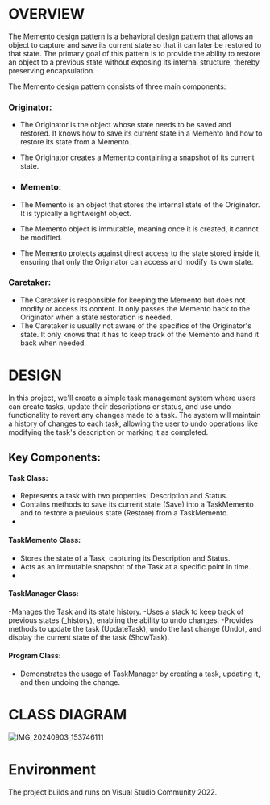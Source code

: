 # OVERVIEW
The Memento design pattern is a behavioral design pattern that allows an object to capture and save its current state so that it can later be restored to that state. The primary goal of this pattern is to provide the ability to restore an object to a previous state without exposing its internal structure, thereby preserving encapsulation.

The Memento design pattern consists of three main components:

### Originator:
- The Originator is the object whose state needs to be saved and restored. It knows how to save its current state   in a Memento and how to restore its state from a Memento.
- The Originator creates a Memento containing a snapshot of its current state.

- ### Memento:
- The Memento is an object that stores the internal state of the Originator. It is typically a lightweight object.
- The Memento object is immutable, meaning once it is created, it cannot be modified.
- The Memento protects against direct access to the state stored inside it, ensuring that only the Originator can access and modify its own state.

### Caretaker:
- The Caretaker is responsible for keeping the Memento but does not modify or access its content. It only passes the Memento back to the Originator when a state restoration is needed.
- The Caretaker is usually not aware of the specifics of the Originator's state. It only knows that it has to keep track of the Memento and hand it back when needed.


# DESIGN

In this project, we'll create a simple task management system where users can create tasks, update their descriptions or status, and use undo functionality to revert any changes made to a task. The system will maintain a history of changes to each task, allowing the user to undo operations like modifying the task's description or marking it as completed.

## Key Components:
#### Task Class:
- Represents a task with two properties: Description and Status.
- Contains methods to save its current state (Save) into a TaskMemento and to restore a previous state (Restore) from a TaskMemento.
- 
#### TaskMemento Class:
- Stores the state of a Task, capturing its Description and Status.
- Acts as an immutable snapshot of the Task at a specific point in time.
- 
#### TaskManager Class:
-Manages the Task and its state history.
-Uses a stack to keep track of previous states (_history), enabling the ability to undo changes.
-Provides methods to update the task (UpdateTask), undo the last change (Undo), and display the current state of the task (ShowTask).

#### Program Class:
- Demonstrates the usage of TaskManager by creating a task, updating it, and then undoing the change.


# CLASS DIAGRAM
![IMG_20240903_153746111](https://github.com/user-attachments/assets/f5c4a280-ad33-442a-8773-8f41a51626ce)

# Environment
The project builds and runs on Visual Studio Community 2022.

